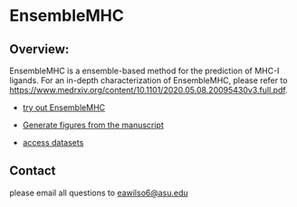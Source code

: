 # EnsembleMHC

## Overview:

EnsembleMHC is a ensemble-based method for the prediction of MHC-I ligands. For an in-depth characterization of EnsembleMHC, please refer to https://www.medrxiv.org/content/10.1101/2020.05.08.20095430v3.full.pdf.
	
* [try out EnsembleMHC](EnsembleMHC/)

* [Generate figures from the manuscript](manuscript_figures/)

* [access datasets](datasets/)

## Contact 

please email all questions to eawilso6@asu.edu
